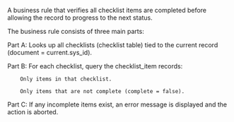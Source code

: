 A business rule that verifies all checklist items are completed before allowing the record to progress to the next status.

The business rule consists of three main parts:

Part A: Looks up all checklists (checklist table) tied to the current record (document = current.sys_id).

Part B: For each checklist, query the checklist_item records:

        Only items in that checklist.

        Only items that are not complete (complete = false).
        
Part C: If any incomplete items exist, an error message is displayed and the action is aborted.
